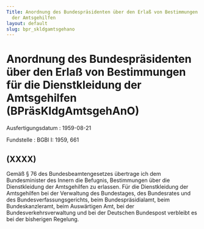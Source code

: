 ```yaml
---
Title: Anordnung des Bundespräsidenten über den Erlaß von Bestimmungen für die Dienstkleidung
  der Amtsgehilfen
layout: default
slug: bpr_skldgamtsgehano
---
```


# Anordnung des Bundespräsidenten über den Erlaß von Bestimmungen für die Dienstkleidung der Amtsgehilfen (BPräsKldgAmtsgehAnO)

Ausfertigungsdatum
:   1959-08-21

Fundstelle
:   BGBl I: 1959, 661



## (XXXX)

Gemäß § 76 des Bundesbeamtengesetzes übertrage ich dem Bundesminister
des Innern die Befugnis, Bestimmungen über die Dienstkleidung der
Amtsgehilfen zu erlassen.
Für die Dienstkleidung der Amtsgehilfen bei der Verwaltung des
Bundestages, des Bundesrates und des Bundesverfassungsgerichts, beim
Bundespräsidialamt, beim Bundeskanzleramt, beim Auswärtigen Amt, bei
der Bundesverkehrsverwaltung und bei der Deutschen Bundespost
verbleibt es bei der bisherigen Regelung.

